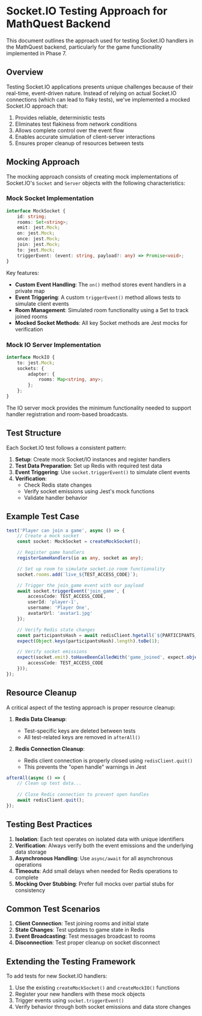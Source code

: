 # Socket.IO Testing Approach for MathQuest Backend

This document outlines the approach used for testing Socket.IO handlers in the MathQuest backend, particularly for the game functionality implemented in Phase 7.

## Overview

Testing Socket.IO applications presents unique challenges because of their real-time, event-driven nature. Instead of relying on actual Socket.IO connections (which can lead to flaky tests), we've implemented a mocked Socket.IO approach that:

1. Provides reliable, deterministic tests
2. Eliminates test flakiness from network conditions
3. Allows complete control over the event flow
4. Enables accurate simulation of client-server interactions
5. Ensures proper cleanup of resources between tests

## Mocking Approach

The mocking approach consists of creating mock implementations of Socket.IO's `Socket` and `Server` objects with the following characteristics:

### Mock Socket Implementation

```typescript
interface MockSocket {
    id: string;
    rooms: Set<string>;
    emit: jest.Mock;
    on: jest.Mock;
    once: jest.Mock;
    join: jest.Mock;
    to: jest.Mock;
    triggerEvent: (event: string, payload?: any) => Promise<void>;
}
```

Key features:
- **Custom Event Handling**: The `on()` method stores event handlers in a private map
- **Event Triggering**: A custom `triggerEvent()` method allows tests to simulate client events
- **Room Management**: Simulated room functionality using a Set to track joined rooms
- **Mocked Socket Methods**: All key Socket methods are Jest mocks for verification

### Mock IO Server Implementation

```typescript
interface MockIO {
    to: jest.Mock;
    sockets: {
        adapter: {
            rooms: Map<string, any>;
        };
    };
}
```

The IO server mock provides the minimum functionality needed to support handler registration and room-based broadcasts.

## Test Structure

Each Socket.IO test follows a consistent pattern:

1. **Setup**: Create mock Socket/IO instances and register handlers
2. **Test Data Preparation**: Set up Redis with required test data
3. **Event Triggering**: Use `socket.triggerEvent()` to simulate client events
4. **Verification**:
   - Check Redis state changes
   - Verify socket emissions using Jest's mock functions
   - Validate handler behavior

## Example Test Case

```typescript
test('Player can join a game', async () => {
    // Create a mock socket
    const socket: MockSocket = createMockSocket();

    // Register game handlers
    registerGameHandlers(io as any, socket as any);

    // Set up room to simulate socket.io room functionality
    socket.rooms.add(`live_${TEST_ACCESS_CODE}`);

    // Trigger the join_game event with our payload
    await socket.triggerEvent('join_game', {
        accessCode: TEST_ACCESS_CODE,
        userId: 'player-1',
        username: 'Player One',
        avatarUrl: 'avatar1.jpg'
    });

    // Verify Redis state changes
    const participantsHash = await redisClient.hgetall(`${PARTICIPANTS_KEY_PREFIX}${TEST_ACCESS_CODE}`);
    expect(Object.keys(participantsHash).length).toBe(1);

    // Verify socket emissions
    expect(socket.emit).toHaveBeenCalledWith('game_joined', expect.objectContaining({
        accessCode: TEST_ACCESS_CODE
    }));
});
```

## Resource Cleanup

A critical aspect of the testing approach is proper resource cleanup:

1. **Redis Data Cleanup**:
   - Test-specific keys are deleted between tests
   - All test-related keys are removed in `afterAll()`

2. **Redis Connection Cleanup**:
   - Redis client connection is properly closed using `redisClient.quit()`
   - This prevents the "open handle" warnings in Jest

```typescript
afterAll(async () => {
    // Clean up test data...
    
    // Close Redis connection to prevent open handles
    await redisClient.quit();
});
```

## Testing Best Practices

1. **Isolation**: Each test operates on isolated data with unique identifiers
2. **Verification**: Always verify both the event emissions and the underlying data storage
3. **Asynchronous Handling**: Use `async/await` for all asynchronous operations
4. **Timeouts**: Add small delays when needed for Redis operations to complete
5. **Mocking Over Stubbing**: Prefer full mocks over partial stubs for consistency

## Common Test Scenarios

1. **Client Connection**: Test joining rooms and initial state
2. **State Changes**: Test updates to game state in Redis
3. **Event Broadcasting**: Test messages broadcast to rooms
4. **Disconnection**: Test proper cleanup on socket disconnect

## Extending the Testing Framework

To add tests for new Socket.IO handlers:

1. Use the existing `createMockSocket()` and `createMockIO()` functions
2. Register your new handlers with these mock objects
3. Trigger events using `socket.triggerEvent()`
4. Verify behavior through both socket emissions and data store changes
